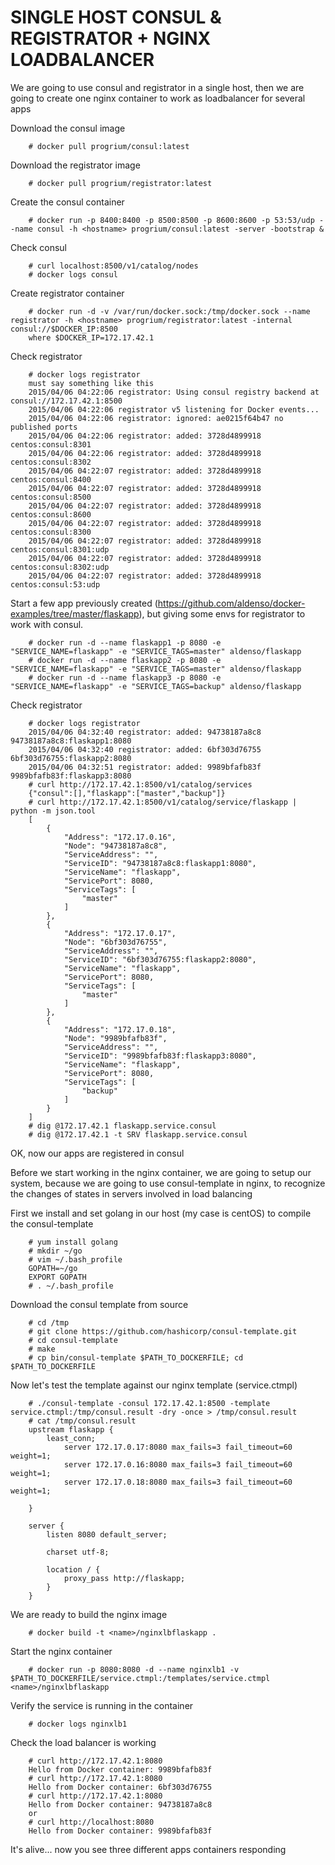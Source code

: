 SINGLE HOST CONSUL & REGISTRATOR + NGINX LOADBALANCER
=====================================================

We are going to use consul and registrator in a single host, then we are going
to create one nginx container to work as loadbalancer for several apps

Download the consul image

		# docker pull progrium/consul:latest

Download the registrator image

		# docker pull progrium/registrator:latest
	
Create the consul container

		# docker run -p 8400:8400 -p 8500:8500 -p 8600:8600 -p 53:53/udp --name consul -h <hostname> progrium/consul:latest -server -bootstrap &

Check consul

		# curl localhost:8500/v1/catalog/nodes
		# docker logs consul

Create registrator container

		# docker run -d -v /var/run/docker.sock:/tmp/docker.sock --name registrator -h <hostname> progrium/registrator:latest -internal consul://$DOCKER_IP:8500
		where $DOCKER_IP=172.17.42.1

Check registrator

		# docker logs registrator
		must say something like this
		2015/04/06 04:22:06 registrator: Using consul registry backend at consul://172.17.42.1:8500
		2015/04/06 04:22:06 registrator v5 listening for Docker events...
		2015/04/06 04:22:06 registrator: ignored: ae0215f64b47 no published ports
		2015/04/06 04:22:06 registrator: added: 3728d4899918 centos:consul:8301
		2015/04/06 04:22:06 registrator: added: 3728d4899918 centos:consul:8302
		2015/04/06 04:22:07 registrator: added: 3728d4899918 centos:consul:8400
		2015/04/06 04:22:07 registrator: added: 3728d4899918 centos:consul:8500
		2015/04/06 04:22:07 registrator: added: 3728d4899918 centos:consul:8600
		2015/04/06 04:22:07 registrator: added: 3728d4899918 centos:consul:8300
		2015/04/06 04:22:07 registrator: added: 3728d4899918 centos:consul:8301:udp
		2015/04/06 04:22:07 registrator: added: 3728d4899918 centos:consul:8302:udp
		2015/04/06 04:22:07 registrator: added: 3728d4899918 centos:consul:53:udp

Start a few app previously created (https://github.com/aldenso/docker-examples/tree/master/flaskapp), but giving some envs for registrator to work with consul.

		# docker run -d --name flaskapp1 -p 8080 -e "SERVICE_NAME=flaskapp" -e "SERVICE_TAGS=master" aldenso/flaskapp
		# docker run -d --name flaskapp2 -p 8080 -e "SERVICE_NAME=flaskapp" -e "SERVICE_TAGS=master" aldenso/flaskapp
		# docker run -d --name flaskapp3 -p 8080 -e "SERVICE_NAME=flaskapp" -e "SERVICE_TAGS=backup" aldenso/flaskapp

Check registrator

		# docker logs registrator
		2015/04/06 04:32:40 registrator: added: 94738187a8c8 94738187a8c8:flaskapp1:8080
		2015/04/06 04:32:40 registrator: added: 6bf303d76755 6bf303d76755:flaskapp2:8080
		2015/04/06 04:32:51 registrator: added: 9989bfafb83f 9989bfafb83f:flaskapp3:8080
		# curl http://172.17.42.1:8500/v1/catalog/services
		{"consul":[],"flaskapp":["master","backup"]}
		# curl http://172.17.42.1:8500/v1/catalog/service/flaskapp | python -m json.tool
		[
    		{
        		"Address": "172.17.0.16",
        		"Node": "94738187a8c8",
        		"ServiceAddress": "",
        		"ServiceID": "94738187a8c8:flaskapp1:8080",
        		"ServiceName": "flaskapp",
        		"ServicePort": 8080,
        		"ServiceTags": [
            		"master"
        		]
    		},
    		{
        		"Address": "172.17.0.17",
        		"Node": "6bf303d76755",
        		"ServiceAddress": "",
        		"ServiceID": "6bf303d76755:flaskapp2:8080",
        		"ServiceName": "flaskapp",
        		"ServicePort": 8080,
        		"ServiceTags": [
            		"master"
        		]
    		},
    		{
        		"Address": "172.17.0.18",
        		"Node": "9989bfafb83f",
        		"ServiceAddress": "",
        		"ServiceID": "9989bfafb83f:flaskapp3:8080",
        		"ServiceName": "flaskapp",
        		"ServicePort": 8080,
        		"ServiceTags": [
            		"backup"
        		]
    		}
		]
		# dig @172.17.42.1 flaskapp.service.consul
		# dig @172.17.42.1 -t SRV flaskapp.service.consul

OK, now our apps are registered in consul

Before we start working in the nginx container, we are going to setup our system,
because we are going to use consul-template in nginx, to recognize the changes of
states in servers involved in load balancing

First we install and set golang in our host (my case is centOS) to compile the 
consul-template

		# yum install golang
		# mkdir ~/go
		# vim ~/.bash_profile
		GOPATH=~/go
		EXPORT GOPATH
		# . ~/.bash_profile

Download the consul template from source

		# cd /tmp
		# git clone https://github.com/hashicorp/consul-template.git
		# cd consul-template
		# make
		# cp bin/consul-template $PATH_TO_DOCKERFILE; cd $PATH_TO_DOCKERFILE

Now let's test the template against our nginx template (service.ctmpl)

		# ./consul-template -consul 172.17.42.1:8500 -template service.ctmpl:/tmp/consul.result -dry -once > /tmp/consul.result
		# cat /tmp/consul.result
		upstream flaskapp {
  			least_conn;
  				server 172.17.0.17:8080 max_fails=3 fail_timeout=60 weight=1;
  				server 172.17.0.16:8080 max_fails=3 fail_timeout=60 weight=1;
  				server 172.17.0.18:8080 max_fails=3 fail_timeout=60 weight=1;
  
		}

		server {
  			listen 8080 default_server;

  			charset utf-8;

  			location / {
   				proxy_pass http://flaskapp;
  			}
		}

We are ready to build the nginx image

		# docker build -t <name>/nginxlbflaskapp .

Start the nginx container

		# docker run -p 8080:8080 -d --name nginxlb1 -v $PATH_TO_DOCKERFILE/service.ctmpl:/templates/service.ctmpl <name>/nginxlbflaskapp

Verify the service is running in the container

		# docker logs nginxlb1

Check the load balancer is working

		# curl http://172.17.42.1:8080
		Hello from Docker container: 9989bfafb83f
		# curl http://172.17.42.1:8080
		Hello from Docker container: 6bf303d76755
		# curl http://172.17.42.1:8080
		Hello from Docker container: 94738187a8c8
		or
		# curl http://localhost:8080
		Hello from Docker container: 9989bfafb83f

It's alive... now you see three different apps containers responding
